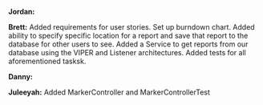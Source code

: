 **Jordan:**

**Brett:** Added requirements for user stories. Set up burndown chart. Added ability to specify specific location for a report and save that report to the database for other users to see. Added a Service to get reports from our database using the VIPER and Listener architectures. Added tests for all aforementioned tasksk.

**Danny:**

**Juleeyah:** Added MarkerController and MarkerControllerTest
